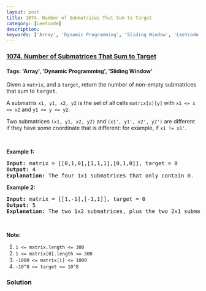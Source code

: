 ```yaml
---
layout: post
title: 1074. Number of Submatrices That Sum to Target
category: [Leetcode]
description: 
keywords: ['Array', 'Dynamic Programming', 'Sliding Window', 'Leetcode', 'Hard']
---
```

### [1074. Number of Submatrices That Sum to Target](https://leetcode.com/problems/number-of-submatrices-that-sum-to-target)

#### Tags: 'Array', 'Dynamic Programming', 'Sliding Window'

<div class="content__u3I1 question-content__JfgR"><div><p>Given a <code>matrix</code>, and a <code>target</code>, return the number of non-empty submatrices that sum to <font face="monospace">target</font>.</p>
<p>A submatrix <code>x1, y1, x2, y2</code> is the set of all cells <code>matrix[x][y]</code> with <code>x1 &lt;= x &lt;= x2</code> and <code>y1 &lt;= y &lt;= y2</code>.</p>
<p>Two submatrices <code>(x1, y1, x2, y2)</code> and <code>(x1', y1', x2', y2')</code> are different if they have some coordinate that is different: for example, if <code>x1 != x1'</code>.</p>
<p> </p>
<p><strong>Example 1:</strong></p>
<pre><strong>Input: </strong>matrix = <span id="example-input-1-1">[[0,1,0],[1,1,1],[0,1,0]]</span>, target = <span id="example-input-1-2">0</span>
<strong>Output: </strong><span id="example-output-1">4</span>
<strong>Explanation: </strong>The four 1x1 submatrices that only contain 0.
</pre>
<div>
<p><strong>Example 2:</strong></p>
<pre><strong>Input: </strong>matrix = <span id="example-input-2-1">[[1,-1],[-1,1]]</span>, target = <span id="example-input-2-2">0</span>
<strong>Output: </strong><span id="example-output-2">5</span>
<strong>Explanation: </strong>The two 1x2 submatrices, plus the two 2x1 submatrices, plus the 2x2 submatrix.
</pre>
</div>
<p> </p>
<p><strong><strong>Note:</strong></strong></p>
<ol>
<li><code>1 &lt;= matrix.length &lt;= 300</code></li>
<li><code>1 &lt;= matrix[0].length &lt;= 300</code></li>
<li><code>-1000 &lt;= matrix[i] &lt;= 1000</code></li>
<li><code>-10^8 &lt;= target &lt;= 10^8</code></li>
</ol>
</div></div>

### Solution
